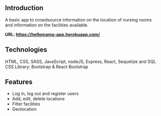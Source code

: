 ## Introduction

A basic app to crowdsource information on the location of nursing rooms and information on the facilities available.   

**URL: https://hellomama-app.herokuapp.com/**

## Technologies
HTML, CSS, SASS, JavaScript, nodeJS, Express, React, Sequelize and SQL <br />
CSS Library: Bootstrap & React Bootstrap

## Features
- Log in, log out and register users
- Add, edit, delete locations
- Filter facilities
- Geolocation
